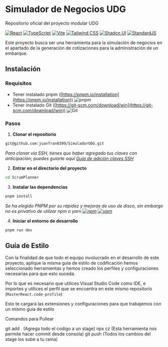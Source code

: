 # Simulador de Negocios UDG
Repositorio oficial del proyecto modular UDG

[![React](https://img.shields.io/badge/React-v18-blue.svg)](https://reactjs.org/) [![TypeScript](https://img.shields.io/badge/TypeScript-v4.3-blue.svg)](https://www.typescriptlang.org/) [![Vite](https://img.shields.io/badge/Vite-v3.0-green.svg)](https://vitejs.dev/) [![Tailwind CSS](https://img.shields.io/badge/Tailwind_CSS-v3.0-purple.svg)](https://tailwindcss.com/) [![Shadcn UI](https://img.shields.io/badge/Shadcn_UI-v1.0-blue.svg)](https://ui.shadcn.com/) [![StandardJS](https://img.shields.io/badge/standardjs-v12-green.svg)](https://standardjs.com/)

Este proyecto busca ser una herramienta para la simulación de negocios en el apartado de la generación de cotizaciones para la administración de un embarque. 

## Instalación
### **Requisitos**
*  Tener instalado pnpm ([https://pnpm.io/installation](https://pnpm.io/installation))  ![pnpm](https://img.shields.io/badge/pnpm-%E2%9C%94%EF%B8%8F-brightgreen)
* Tener instalado Git ([https://git-scm.com/download/win](https://git-scm.com/download/win)) ![Git](https://img.shields.io/badge/git-%E2%9C%94%EF%B8%8F-brightgreen)

### **Pasos**

 1. **Clonar el repositorio**
```bash
git@github.com:juanfran0399/SimuladorUDG.git
```
*Para clonar vía SSH, tienes que haber agregado tus claves con anticipación; puedes guiarte aquí [Guía de adición claves SSH](https://docs.github.com/en/authentication/connecting-to-github-with-ssh/generating-a-new-ssh-key-and-adding-it-to-the-ssh-agent)*

 2.  **Entrar en el directorio del proyecto**
 ```bash
 cd ScrumPlanner
 ```
 
 3. **Instalar las dependencias**
 ```bash
 pnpm install
 ```
 *Se ha elegido PNPM por su rápidez y mejoras de uso de disco, sin embargo no es privativo de utilzar npm o yarn
 [![npm](https://img.shields.io/badge/npm-%E2%9C%94%EF%B8%8F-red)](https://www.npmjs.com/)  [![yarn](https://img.shields.io/badge/yarn-%E2%9C%94%EF%B8%8F-blue)](https://yarnpkg.com/)*
 
 4. **Iniciar el entorno de desarrollo**
 ```bash
 pnpm run dev
 ```
## Guía de Estilo
Con la finalidad de que todo el equipo involucrado en el desarrollo de este proyecto, aplique la misma guía de estilo de codificación hemos seleccionado herramientas y hemos creado los perfiles y configuraciones necesarias para que esto suceda.

Por lo que es necesario que utilices Visual Studio Code como IDE, e importes y utilices el perfil que se encuentra en este mismo repositorio (`MasterReact.code-profile`)

Esto te cargará las extensiones y configuraciones para que trabajemos con un mismo guía de estilo


Comandos para Pullear

git add . (Agrega todo el codigo a un stage)
npx cz (Esta herramienta nos permite hacer commit desde consola)
git push (Todos los cambios del stage los sube a tu rama)
